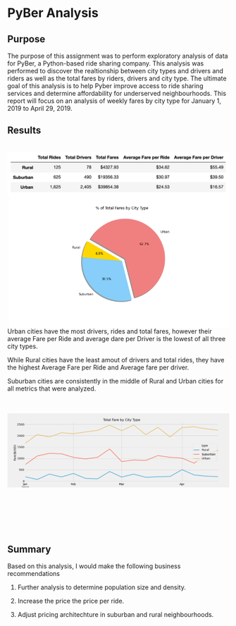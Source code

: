 # PyBer Analysis
## Purpose

The purpose of this assignment was to perform exploratory analysis of data for PyBer, a Python-based ride sharing company. This analysis was performed to discover the realtionship between city types and drivers and riders as well as the total fares by riders, drivers and city type. The ultimate goal of this analysis is to help Pyber improve access to ride sharing services and determine affordability for underserved neighbourhoods. This report will focus on an analysis of weekly fares by city type for January 1, 2019 to April 29, 2019.

## Results
<br/>
 <img align="center" src="https://github.com/hollyouellette/PyBer_Analysis/blob/main/Analysis/pyber_summary.png">
 
 <img align="right" src="https://github.com/hollyouellette/PyBer_Analysis/blob/main/Analysis/Fig5.png" width=500>
 
Urban cities have the most drivers, rides and total fares, however their average Fare per Ride and average dare per Driver is the lowest of all three city types. 

While Rural cities have the least amout of drivers and total rides, they have the highest Average Fare per Ride and Average fare per driver. 

Suburban cities are consistently in the middle of Rural and Urban cities for all metrics that were analyzed. 

<br/><br/>
<img align="center" src="https://github.com/hollyouellette/PyBer_Analysis/blob/main/Analysis/PyBer_fare_summary.png">

<br/><br/><br/><br/><br/>
## Summary

Based on this analysis, I would make the following business recommendations 
1. Further analysis to determine population size and density. 

2. Increase the price the price per ride. 

3. Adjust pricing architechture in suburban and rural neighbourhoods.
